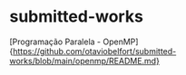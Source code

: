 # submitted-works

[Programação Paralela - OpenMP]{https://github.com/otaviobelfort/submitted-works/blob/main/openmp/README.md}

